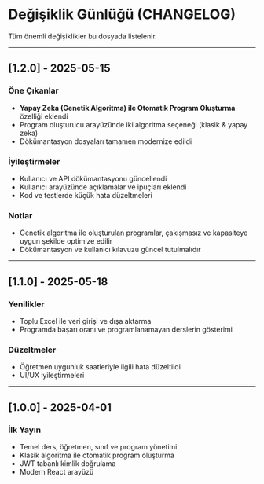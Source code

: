 # Değişiklik Günlüğü (CHANGELOG)

Tüm önemli değişiklikler bu dosyada listelenir.

---

## [1.2.0] - 2025-05-15
### Öne Çıkanlar
- **Yapay Zeka (Genetik Algoritma) ile Otomatik Program Oluşturma** özelliği eklendi
- Program oluşturucu arayüzünde iki algoritma seçeneği (klasik & yapay zeka)
- Dökümantasyon dosyaları tamamen modernize edildi

### İyileştirmeler
- Kullanıcı ve API dökümantasyonu güncellendi
- Kullanıcı arayüzünde açıklamalar ve ipuçları eklendi
- Kod ve testlerde küçük hata düzeltmeleri

### Notlar
- Genetik algoritma ile oluşturulan programlar, çakışmasız ve kapasiteye uygun şekilde optimize edilir
- Dökümantasyon ve kullanıcı kılavuzu güncel tutulmalıdır

---

## [1.1.0] - 2025-05-18
### Yenilikler
- Toplu Excel ile veri girişi ve dışa aktarma
- Programda başarı oranı ve programlanamayan derslerin gösterimi

### Düzeltmeler
- Öğretmen uygunluk saatleriyle ilgili hata düzeltildi
- UI/UX iyileştirmeleri

---

## [1.0.0] - 2025-04-01
### İlk Yayın
- Temel ders, öğretmen, sınıf ve program yönetimi
- Klasik algoritma ile otomatik program oluşturma
- JWT tabanlı kimlik doğrulama
- Modern React arayüzü
